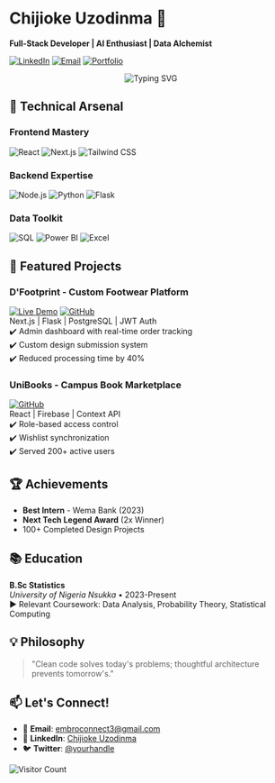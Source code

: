 # Chijioke Uzodinma 🚀  
**Full-Stack Developer | AI Enthusiast | Data Alchemist**

[![LinkedIn](https://img.shields.io/badge/LinkedIn-Connect-blue?style=flat&logo=linkedin)](https://www.linkedin.com/in/chijioke-uzodinma)
[![Email](https://img.shields.io/badge/Email-Contact%20Me-red?style=flat&logo=gmail)](mailto:embroconnect3@gmail.com)
[![Portfolio](https://img.shields.io/badge/Portfolio-Visit%20Site-black?style=flat&logo=vercel)](https://your-portfolio-site.vercel.app)

<div align="center">
  <img src="https://readme-typing-svg.herokuapp.com?font=Fira+Code&pause=1000&color=2DD4BF&center=true&vCenter=true&width=435&lines=Turning+Complexity+Into+Elegance;Full-Stack+Problem+Solver;Data-Driven+Developer" alt="Typing SVG" />
</div>

## 🔧 Technical Arsenal

### **Frontend Mastery**  
![React](https://img.shields.io/badge/React-20232A?style=for-the-badge&logo=react)
![Next.js](https://img.shields.io/badge/Next.js-000000?style=for-the-badge&logo=nextdotjs)
![Tailwind CSS](https://img.shields.io/badge/Tailwind_CSS-38B2AC?style=for-the-badge&logo=tailwind-css)

### **Backend Expertise**  
![Node.js](https://img.shields.io/badge/Node.js-339933?style=for-the-badge&logo=nodedotjs)
![Python](https://img.shields.io/badge/Python-3776AB?style=for-the-badge&logo=python)
![Flask](https://img.shields.io/badge/Flask-000000?style=for-the-badge&logo=flask)

### **Data Toolkit**  
![SQL](https://img.shields.io/badge/SQL-4479A1?style=for-the-badge&logo=mysql)
![Power BI](https://img.shields.io/badge/Power_BI-F2C811?style=for-the-badge&logo=powerbi)
![Excel](https://img.shields.io/badge/Excel-217346?style=for-the-badge&logo=microsoftexcel)

## 🚀 Featured Projects

### **D'Footprint** - Custom Footwear Platform  
[![Live Demo](https://img.shields.io/badge/Live_Demo-Visit-green)](https://dfootprint.vercel.app)
[![GitHub](https://img.shields.io/badge/Source-Code-black)](https://github.com/yourusername/dfootprint)  
Next.js | Flask | PostgreSQL | JWT Auth  
✔️ Admin dashboard with real-time order tracking  
✔️ Custom design submission system  
✔️ Reduced processing time by 40%  

### **UniBooks** - Campus Book Marketplace  
[![GitHub](https://img.shields.io/badge/Source-Code-black)](https://github.com/yourusername/unibooks)  
React | Firebase | Context API  
✔️ Role-based access control  
✔️ Wishlist synchronization  
✔️ Served 200+ active users  

## 🏆 Achievements

- **Best Intern** - Wema Bank (2023)  
- **Next Tech Legend Award** (2x Winner)  
- 100+ Completed Design Projects  

## 📚 Education

**B.Sc Statistics**  
_University of Nigeria Nsukka_ • 2023-Present  
▶️ Relevant Coursework: Data Analysis, Probability Theory, Statistical Computing  

## 💡 Philosophy

> "Clean code solves today's problems; thoughtful architecture prevents tomorrow's."

## 📫 Let's Connect!

- 📧 **Email**: [embroconnect3@gmail.com](mailto:embroconnect3@gmail.com)
- 💼 **LinkedIn**: [Chijioke Uzodinma](https://linkedin.com/in/chijioke-uzodinma)
- 🐦 **Twitter**: [@yourhandle](https://twitter.com/chijex5)

![Visitor Count](https://komarev.com/ghpvc/?username=yourusername&color=2DD4BF&style=flat-square)
